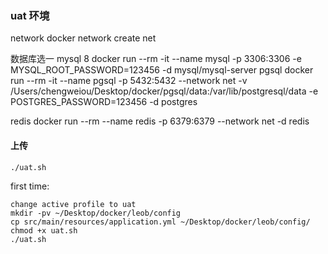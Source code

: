 ### uat 环境
network
docker network create net

数据库选一
mysql 8
docker run --rm -it --name mysql -p 3306:3306 -e MYSQL_ROOT_PASSWORD=123456 -d mysql/mysql-server
pgsql
docker run --rm -it --name pgsql -p 5432:5432 --network net -v /Users/chengweiou/Desktop/docker/pgsql/data:/var/lib/postgresql/data -e POSTGRES_PASSWORD=123456 -d postgres


redis
docker run --rm --name redis -p 6379:6379 --network net -d redis

#### 上传
```
./uat.sh
```
first time:
```
change active profile to uat
mkdir -pv ~/Desktop/docker/leob/config
cp src/main/resources/application.yml ~/Desktop/docker/leob/config/
chmod +x uat.sh
./uat.sh
```
